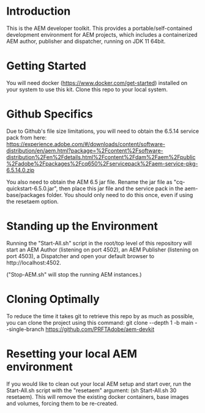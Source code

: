 # Introduction 
This is the AEM developer toolkit. This provides a portable/self-contained development environment for AEM projects, which includes a containerized AEM author, publisher and dispatcher, running on JDK 11 64bit.



# Getting Started
You will need docker (https://www.docker.com/get-started) installed on your system to use this kit.
Clone this repo to your local system.



# Github Specifics

Due to Github's file size limitations, you will need to obtain the 6.5.14 service pack from here: https://experience.adobe.com/#/downloads/content/software-distribution/en/aem.html?package=%2Fcontent%2Fsoftware-distribution%2Fen%2Fdetails.html%2Fcontent%2Fdam%2Faem%2Fpublic%2Fadobe%2Fpackages%2Fcq650%2Fservicepack%2Faem-service-pkg-6.5.14.0.zip

You also need to obtain the AEM 6.5 jar file. Rename the jar file as "cq-quickstart-6.5.0.jar", then place this jar file and the service pack in the aem-base/packages folder. You should only need to do this once, even if using the resetaem option.



# Standing up the Environment

Running the "Start-All.sh" script in the root/top level of this repository will start an AEM Author (listening on port 4502), an AEM Publisher (listening on port 4503), a Dispatcher and open your default browser to http://localhost:4502.

("Stop-AEM.sh" will stop the running AEM instances.)



# Cloning Optimally 

To reduce the time it takes git to retrieve this repo by as much as possible, you can clone the project using this command:
git clone --depth 1 -b main --single-branch https://github.com/PRFTAdobe/aem-devkit



# Resetting your local AEM environment

If you would like to clean out your local AEM setup and start over, run the Start-All.sh script with the "resetaem" argument: (sh Start-All.sh 30 resetaem).
This will remove the existing docker containers, base images and volumes, forcing them to be re-created.
